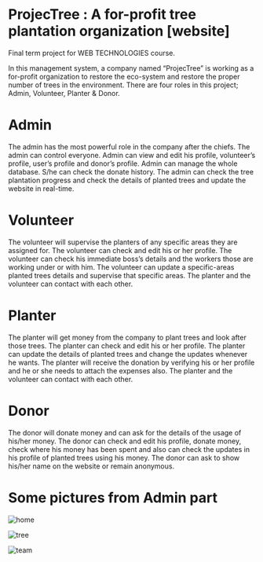 # ProjecTree : A for-profit tree plantation organization [website]
Final term project for WEB TECHNOLOGIES course. 

In this management system, a company named “ProjecTree” is working as a for-profit organization to restore the eco-system and restore the proper number of trees in the environment. There are four roles in this project; Admin, Volunteer, Planter & Donor. 

# Admin 
The admin has the most powerful role in the company after the chiefs. The admin can control everyone. Admin can view and edit his profile, volunteer’s profile, user’s profile and donor’s profile. Admin can manage the whole database. S/he can check the donate history. The admin can check the tree plantation progress and check the details of planted trees and update the website in real-time. 

# Volunteer 
The volunteer will supervise the planters of any specific areas they are assigned for. The volunteer can check and edit his or her profile. The volunteer can check his immediate boss’s details and the workers those are working under or with him. The volunteer can update a specific-areas planted trees details and supervise that specific areas. The planter and the volunteer can contact with each other.

# Planter 
The planter will get money from the company to plant trees and look after those trees. The planter can check and edit his or her profile. The planter can update the details of planted trees and change the updates whenever he wants. The planter will receive the donation by verifying his or her profile and he or she needs to attach the expenses also. The planter and the volunteer can contact with each other.

# Donor 
The donor will donate money and can ask for the details of the usage of his/her money. The donor can check and edit his profile, donate money, check where his money has been spent and also can check the updates in his profile of planted trees using his money. The donor can ask to show his/her name on the website or remain anonymous.

# Some pictures from Admin part 

![home](https://user-images.githubusercontent.com/47922615/129557147-616d9280-046d-4eb4-88a6-8423217ce8d0.PNG)

![tree](https://user-images.githubusercontent.com/47922615/129557165-cfa3cb21-7794-4aa6-bb0c-c54ca5173fc7.PNG)

![team](https://user-images.githubusercontent.com/47922615/129557177-3d7f3b36-df9c-4009-a9ff-bea2fceaded1.PNG)


